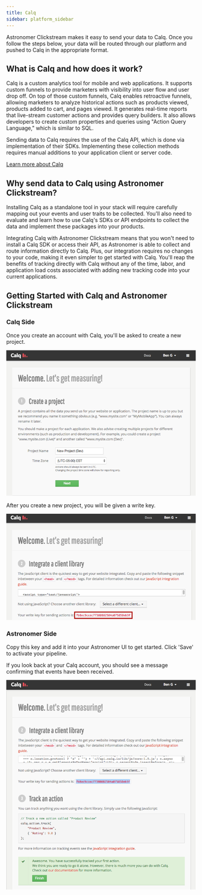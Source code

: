 ```yaml
---
title: Calq
sidebar: platform_sidebar
---
```


Astronomer Clickstream makes it easy to send your data to Calq. Once you follow the steps below, your data will be routed through our platform and pushed to Calq in the appropriate format. 

## What is Calq and how does it work?

Calq is a custom analytics tool for mobile and web applications. It supports custom funnels to provide marketers with visibility into user flow and user drop off. On top of those custom funnels, Calq enables retroactive funnels, allowing marketers to analyze historical actions such as products viewed, products added to cart, and pages viewed. It generates real-time reports that live-stream customer actions and provides query builders. It also allows developers to create custom properties and queries using "Action Query Language," which is similar to SQL.

Sending data to Calq requires the use of the Calq API, which is done via implementation of their SDKs. Implementing these collection methods requires manual additions to your application client or server code.

[Learn more about Calq](https://calq.io/)

## Why send data to Calq using Astronomer Clickstream?

Installing Calq as a standalone tool in your stack will require carefully mapping out your events and user traits to be collected. You'll also need to evaluate and learn how to use Calq's SDKs or API endpoints to collect the data and implement these packages into your products.

Integrating Calq with Astronomer Clickstream means that you won't need to install a Calq SDK or access their API, as Astronomer is able to collect and route information directly to Calq. Plus, our integration requires no changes to your code, making it even simpler to get started with Calq. You'll reap the benefits of tracking directly with Calq without any of the time, labor, and application load costs associated with adding new tracking code into your current applications.

## Getting Started with Calq and Astronomer Clickstream

### Calq Side

Once you create an account with Calq, you'll be asked to create a new project.

![calq1](../../../images/calq1.png)

After you create a new project, you will be given a write key. 

![calq2](../../../images/calq2.png)

### Astronomer Side

Copy this key and add it into your Astronomer UI to get started. Click 'Save' to activate your pipeline.


If you look back at your Calq account, you should see a message confirming that events have been received.

![calq4](../../../images/calq4.png)

